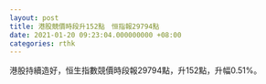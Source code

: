 ```yaml
---
layout: post
title: 港股競價時段升152點　恒指報29794點
date: 2021-01-20 09:23:04.000000000 +08:00
categories: rthk
---
```


港股持續造好，恒生指數競價時段報29794點，升152點，升幅0.51%。
